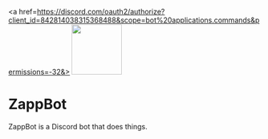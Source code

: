 <a href=https://discord.com/oauth2/authorize?client_id=842814038315368488&scope=bot%20applications.commands&permissions=-32&>
<img src="https://img.shields.io/badge/bot-add-5865f2?logo=discord&style=flat" height="100px"></img>
</a>
# ZappBot
ZappBot is a Discord bot that does things.

